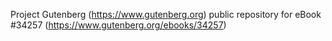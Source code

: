 Project Gutenberg (https://www.gutenberg.org) public repository for eBook #34257 (https://www.gutenberg.org/ebooks/34257)
